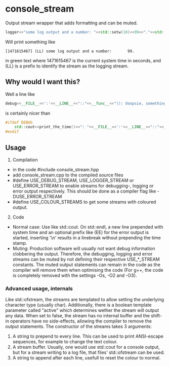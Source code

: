 # console_stream
Output stream wrapper that adds formatting and can be muted.

```c++
logger<<"some log output and a number: "<<std::setw(10)<<99<<"."<<std::endl;
```
Will print something like
```
[1471615467] (LL) some log output and a number:       99.
```
in green text where 1471615467 is the current system time in seconds, and (LL) is a prefix to identify the stream as the logging stream.

## Why would I want this?
Well a line like
```c++
debug<<__FILE__<<':'<<__LINE__<<"::"<<__func__<<"(): Ooopsie, something went wrong."<<std::endl;
```
is certainly nicer than 
```c++
#ifdef DEBUG
	std::cout<<print_the_time()<<": "<<__FILE__<<':'<<__LINE__<<"::"<<__func__<<"(): Ooopsie, something went wrong."<<std::endl;
#endif
```


## Usage

 1. Compilation
  * in the code #include console_stream.hpp
  * add console_stream.cpp to the compiled source files
  * #define USE_DEBUG_STREAM, USE_LOGGER_STREAM or USE_ERROR_STREAM to enable streams for debugging-, logging or error output respectively. This should be done as a compiler flag like -DUSE_ERROR_STREAM
  * #define USE_COLOUR_STREAMS to get some streams with coloured output.
 2. Code
  * Normal case: Use like std::cout. On std::endl, a new line prepended with system time and an optional prefix like (EE) for the error output is started, inserting '\n' results in a linebreak without prepending the time stamp.
  * Muting: Production software will usually not want debug information clobbering the output. Therefore, the debugging, logging and error streams can be muted by not defining their respective USE_*_STREAM constants. The muted output statements can remain in the code as the compiler will remove them when optimising the code (For g++, the code is completely removed with the settings -Os, -O2 and -O3).

### Advanced usage, internals
Like std::ofstream, the streams are templated to allow setting the underlying character type (usually char). Additionally, there is a boolean template parameter called "active" which determines wether the stream will output any data. When set to false, the stream has no internal buffer and the shift-in operators have no side-effects, allowing the compiler to remove the output statements.
The constructor of the streams takes 3 arguments:
 1. A string to prepend to every line. This can be used to print ANSI-escape sequences, for example to change the text colour.
 2. A stream buffer. Usually, one would use std::cout for a console output, but for a stream writing to a log file, that files' std::ofstream can be used.
 3. A string to append after each line, usefull to reset the colour to normal.
